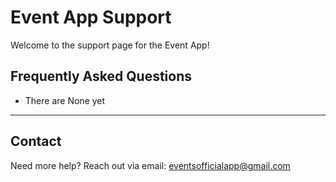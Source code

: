 # Event App Support

Welcome to the support page for the Event App!

## Frequently Asked Questions

- There are None yet
---

## Contact

Need more help? Reach out via email: eventsofficialapp@gmail.com
